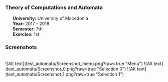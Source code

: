 <h3><b>Theory of Computations and Automata</b></h3>
<ul><b>University:</b> University of Macedonia<br>
<b>Year:</b> 2017 - 2018<br>
<b>Semester:</b> 7th<br>
<b>Exercise:</b> 1st<br></ul>

<h3><b>Screenshots</b></h3><br>
![Alt text](test_automata/Screenshot_menu.png?raw=true "Menu")
![Alt text](test_automata/Screenshot_0.png?raw=true "Selection 0")
![Alt text](test_automata/Screenshot_1.png?raw=true "Selection 1")

